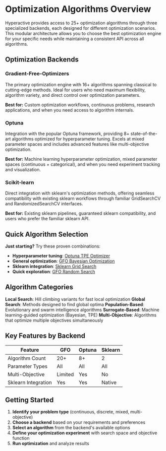 # Optimization Algorithms Overview

Hyperactive provides access to 25+ optimization algorithms through three specialized backends, each designed for different optimization scenarios. This modular architecture allows you to choose the best optimization engine for your specific needs while maintaining a consistent API across all algorithms.

## Optimization Backends

### Gradient-Free-Optimizers 
The primary optimization engine with 16+ algorithms spanning classical to cutting-edge methods. Ideal for users who need maximum flexibility, algorithm variety, and direct control over optimization parameters.

**Best for:** Custom optimization workflows, continuous problems, research applications, and when you need access to algorithm internals.

### Optuna
Integration with the popular Optuna framework, providing 8+ state-of-the-art algorithms optimized for hyperparameter tuning. Excels at mixed parameter spaces and includes advanced features like multi-objective optimization.

**Best for:** Machine learning hyperparameter optimization, mixed parameter spaces (continuous + categorical), and when you need experiment tracking and visualization.

### Scikit-learn
Direct integration with sklearn's optimization methods, offering seamless compatibility with existing sklearn workflows through familiar GridSearchCV and RandomizedSearchCV interfaces.

**Best for:** Existing sklearn pipelines, guaranteed sklearn compatibility, and users who prefer the familiar sklearn API.

## Quick Algorithm Selection

**Just starting?** Try these proven combinations:

- **Hyperparameter tuning**: [Optuna TPE Optimizer](optuna/tpe_optimizer.md)
- **General optimization**: [GFO Bayesian Optimization](gfo/bayesian_optimization.md)
- **Sklearn integration**: [Sklearn Grid Search](sklearn/grid_search_sk.md)
- **Quick exploration**: [GFO Random Search](gfo/random_search.md)

## Algorithm Categories

**Local Search**: Hill climbing variants for fast local optimization
**Global Search**: Methods designed to find global optima
**Population-Based**: Evolutionary and swarm intelligence algorithms
**Surrogate-Based**: Machine learning-guided optimization (Bayesian, TPE)
**Multi-Objective**: Algorithms that optimize multiple objectives simultaneously

## Key Features by Backend

| Feature | GFO | Optuna | Sklearn |
|---------|-----|--------|---------|
| Algorithm Count | 20+ | 8+ | 2 |
| Parameter Types | All | All | All |
| Multi-Objective | Limited | Yes | No |
| Sklearn Integration | Yes | Yes | Native |

## Getting Started

1. **Identify your problem type** (continuous, discrete, mixed, multi-objective)
2. **Choose a backend** based on your requirements and preferences
3. **Select an algorithm** from the backend's available options
4. **Define your optimization experiment** with search space and objective function
5. **Run optimization** and analyze results
